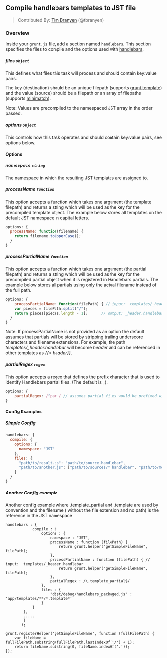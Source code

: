 ## Compile handlebars templates to JST file
> Contributed By: [Tim Branyen](/tbranyen) (@tbranyen)

### Overview

Inside your `grunt.js` file, add a section named `handlebars`. This section specifies the files to compile and the options used with [handlebars](http://handlebarsjs.com/).

##### files ```object```

This defines what files this task will process and should contain key:value pairs.

The key (destination) should be an unique filepath (supports [grunt.template](https://github.com/cowboy/grunt/blob/master/docs/api_template.md)) and the value (source) should be a filepath or an array of filepaths (supports [minimatch](https://github.com/isaacs/minimatch)).

Note: Values are precompiled to the namespaced JST array in the order passed.

##### options ```object```

This controls how this task operates and should contain key:value pairs, see options below.

#### Options

##### namespace ```string```

The namespace in which the resulting JST templates are assigned to.

##### processName ```function```

This option accepts a function which takes one argument (the template filepath) and returns a string which will be used as the key for the precompiled template object.  The example below stores all templates on the default JST namespace in capital letters.

``` javascript
options: {
  processName: function(filename) {
    return filename.toUpperCase();
  }
}
```

##### processPartialName ```function```

This option accepts a function which takes one argument (the partial filepath) and returns a string which will be used as the key for the precompiled partial object when it is registered in Handlebars.partials. The example below stores all partials using only the actual filename instead of the full path.

``` javascript
options: {
	processPartialName: function(filePath) { // input:  templates/_header.handlebar
    var pieces = filePath.split("/");
    return pieces[pieces.length - 1];      // output: _header.handlebar
  }
}
````

Note: If processPartialName is not provided as an option the default assumes that partials will be stored by stripping trailing underscore characters and filename extensions. For example, the path *templates/_header.handlebar* will become *header* and can be referenced in other templates as *{{> header}}*.

##### partialRegex ```regex```

This option accepts a regex that defines the prefix character that is used to identify Handlebars partial files. (The default is _).

``` javascript
options: {
	partialRegex: /^par_/ // assumes partial files would be prefixed with "par_" ie: "par_header.handlebar"
}
```

#### Config Examples

##### Simple Config
``` javascript
handlebars: {
  compile: {
    options: {
      namespace: "JST"
    },
    files: {
      "path/to/result.js": "path/to/source.handlebar",
      "path/to/another.js": ["path/to/sources/*.handlebar", "path/to/more/*.handlebar"]
    }
  }
}
```

##### Another Config example 
Another config example where .template_partial and .template are used
by convention and the filename ( without the file extension and no path) is the reference
in the JST namespace

    handlebars : {
                compile : {
                    options : {
                        namespace : "JST",
                        processName : function (filePath) {
                            return grunt.helper("getSimpleFileName", filePath);
                        },
                        processPartialName : function (filePath) { // input:  templates/_header.handlebar
                            return grunt.helper("getSimpleFileName", filePath);
                        },
                        partialRegex : /\.template_partial$/
                    },
                    files : {
                        "dist/debug/handlebars_packaged.js" : 'app/templates/**/*.template*'
                    }
                }
            },
            .....
            }
           );
           
    grunt.registerHelper('getSimpleFileName', function (fullFilePath) {
        var fileName = fullFilePath.substring(fullFilePath.lastIndexOf('/') + 1);
        return fileName.substring(0, fileName.indexOf('.'));
    });
            
